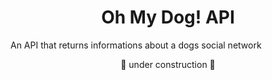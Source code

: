 <h1 align="center">Oh My Dog! API</h1>

An API that returns informations about a dogs social network 

<p align="center">🚧 under construction 🚧</p>